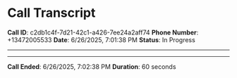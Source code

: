 # Call Transcript
**Call ID**: c2db1c4f-7d21-42c1-a426-7ee24a2aff74
**Phone Number**: +13472005533
**Date**: 6/26/2025, 7:01:38 PM
**Status**: In Progress

---


---

**Call Ended**: 6/26/2025, 7:02:38 PM
**Duration**: 60 seconds
